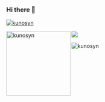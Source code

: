 ### Hi there 👋

<p align="left"> <a href="https://github.com/ryo-ma/github-profile-trophy"><img src="https://github-profile-trophy.vercel.app/?username=kunosyn&theme=discord&margin-w=15&margin-h=15&column=7" alt="kunosyn" /></a> </p>

<div>
  <img height="170" align="left" src="https://github-readme-stats.vercel.app/api?username=kunosyn&count_private=true&include_all_commits=true&theme=discord" alt="kunosyn" />
  <img src="https://github-readme-stats.vercel.app/api/top-langs/?username=robtech21&layout=compact&theme=onedark&langs_count=15" />
</div>

<p align="left"> <img src="https://komarev.com/ghpvc/?username=kunosyn&label=Profile%20views&color=0e75b6&style=flat" alt="kunosyn" /> </p>
<!--
**kunosyn/kunosyn** is a ✨ _special_ ✨ repository because its `README.md` (this file) appears on your GitHub profile.

Here are some ideas to get you started:

- 🔭 I’m currently working on ...
- 🌱 I’m currently learning ...
- 👯 I’m looking to collaborate on ...
- 🤔 I’m looking for help with ...
- 💬 Ask me about ...
- 📫 How to reach me: ...
- 😄 Pronouns: ...
- ⚡ Fun fact: ...
-->
